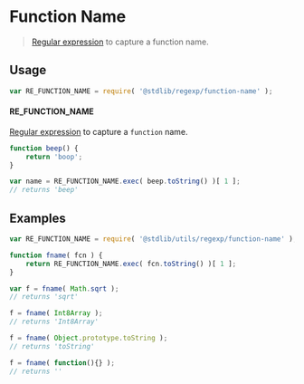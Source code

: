 # Function Name

> [Regular expression][regexp] to capture a function name.


<!-- <usage> -->

## Usage

``` javascript
var RE_FUNCTION_NAME = require( '@stdlib/regexp/function-name' );
```

#### RE_FUNCTION_NAME

[Regular expression][regexp] to capture a `function` name.

``` javascript
function beep() {
    return 'boop';
}

var name = RE_FUNCTION_NAME.exec( beep.toString() )[ 1 ];
// returns 'beep'
```

<!-- </usage> -->


<!-- <examples> -->

## Examples

``` javascript
var RE_FUNCTION_NAME = require( '@stdlib/utils/regexp/function-name' );

function fname( fcn ) {
    return RE_FUNCTION_NAME.exec( fcn.toString() )[ 1 ];
}

var f = fname( Math.sqrt );
// returns 'sqrt'

f = fname( Int8Array );
// returns 'Int8Array'

f = fname( Object.prototype.toString );
// returns 'toString'

f = fname( function(){} );
// returns ''
```

<!-- </examples> -->


<!-- <links> -->

[regexp]: https://developer.mozilla.org/en-US/docs/Web/JavaScript/Guide/Regular_Expressions

<!-- </links> -->
